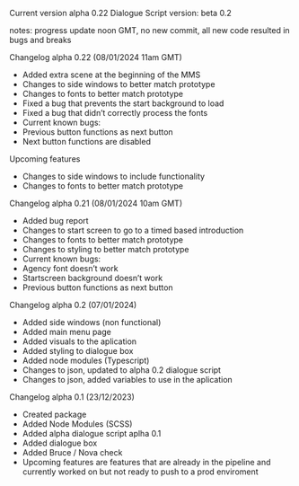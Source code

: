 Current version alpha 0.22 Dialogue Script version: beta 0.2

notes:
progress update noon GMT, no new commit, all new code resulted in bugs and breaks


Changelog alpha 0.22  (08/01/2024 11am GMT)

* Added extra scene at the beginning of the MMS
* Changes to side windows to better match prototype
* Changes to fonts to better match prototype
* Fixed a bug that prevents the start background to load
* Fixed a bug that didn’t correctly process the fonts
* Current known bugs: 
* Previous button functions as next button
* Next button functions are disabled 

Upcoming features
* Changes to side windows to include functionality
* Changes to fonts to better match prototype

Changelog alpha 0.21 (08/01/2024 10am GMT)

* Added bug report
* Changes to start screen to go to a timed based introduction
* Changes to fonts to better match prototype
* Changes to styling to better match prototype
* Current known bugs: 
* Agency font doesn’t work
* Startscreen background doesn’t work
* Previous button functions as next button

Changelog alpha 0.2 (07/01/2024)
* Added side windows (non functional)
* Added main menu page
* Added visuals to the aplication
* Added styling to dialogue box
* Added node modules (Typescript)
* Changes to json, updated to alpha 0.2 dialogue script
* Changes to json, added variables to use in the aplication

Changelog alpha 0.1 (23/12/2023)
* Created package
* Added Node Modules (SCSS)
* Added alpha dialogue script aplha 0.1
* Added dialogue box
* Added Bruce / Nova check
* Upcoming features are features that are already in the pipeline and currently worked on but not ready to push to a prod enviroment
